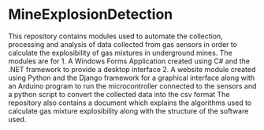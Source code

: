 # MineExplosionDetection
This repository contains modules used to automate the collection, processing and analysis of data collected from gas sensors in order to calculate the explosibility of gas mixtures in underground mines. 
The modules are for 1. A Windows Forms Application created using C# and the .NET framework to provide a desktop interface 2. A website module created using Python and the Django framework for a graphical interface along with an Arduino program to run the microcontroller connected to the sensors and a python script to convert the collected data into the csv format
The repository also contains a document which explains the algorithms used to calculate gas mixture explosibility along with the structure of the software used. 

